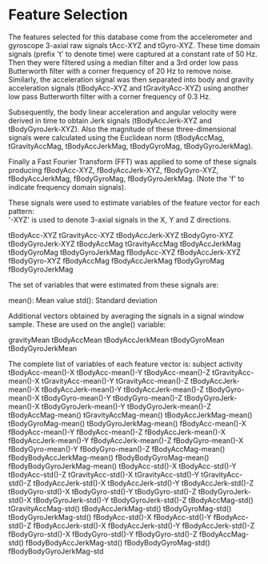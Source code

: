 Feature Selection 
=================

The features selected for this database come from the accelerometer and gyroscope 3-axial raw signals tAcc-XYZ and tGyro-XYZ. These time domain signals (prefix 't' to denote time) were captured at a constant rate of 50 Hz. Then they were filtered using a median filter and a 3rd order low pass Butterworth filter with a corner frequency of 20 Hz to remove noise. Similarly, the acceleration signal was then separated into body and gravity acceleration signals (tBodyAcc-XYZ and tGravityAcc-XYZ) using another low pass Butterworth filter with a corner frequency of 0.3 Hz. 

Subsequently, the body linear acceleration and angular velocity were derived in time to obtain Jerk signals (tBodyAccJerk-XYZ and tBodyGyroJerk-XYZ). Also the magnitude of these three-dimensional signals were calculated using the Euclidean norm (tBodyAccMag, tGravityAccMag, tBodyAccJerkMag, tBodyGyroMag, tBodyGyroJerkMag). 

Finally a Fast Fourier Transform (FFT) was applied to some of these signals producing fBodyAcc-XYZ, fBodyAccJerk-XYZ, fBodyGyro-XYZ, fBodyAccJerkMag, fBodyGyroMag, fBodyGyroJerkMag. (Note the 'f' to indicate frequency domain signals). 

These signals were used to estimate variables of the feature vector for each pattern:  
'-XYZ' is used to denote 3-axial signals in the X, Y and Z directions.

tBodyAcc-XYZ
tGravityAcc-XYZ
tBodyAccJerk-XYZ
tBodyGyro-XYZ
tBodyGyroJerk-XYZ
tBodyAccMag
tGravityAccMag
tBodyAccJerkMag
tBodyGyroMag
tBodyGyroJerkMag
fBodyAcc-XYZ
fBodyAccJerk-XYZ
fBodyGyro-XYZ
fBodyAccMag
fBodyAccJerkMag
fBodyGyroMag
fBodyGyroJerkMag

The set of variables that were estimated from these signals are: 

mean(): Mean value
std(): Standard deviation

Additional vectors obtained by averaging the signals in a signal window sample. These are used on the angle() variable:

gravityMean
tBodyAccMean
tBodyAccJerkMean
tBodyGyroMean
tBodyGyroJerkMean

The complete list of variables of each feature vector is:
subject	activity	tBodyAcc-mean()-X	tBodyAcc-mean()-Y	tBodyAcc-mean()-Z	tGravityAcc-mean()-X	tGravityAcc-mean()-Y	tGravityAcc-mean()-Z	tBodyAccJerk-mean()-X	tBodyAccJerk-mean()-Y	tBodyAccJerk-mean()-Z	tBodyGyro-mean()-X	tBodyGyro-mean()-Y	tBodyGyro-mean()-Z	tBodyGyroJerk-mean()-X	tBodyGyroJerk-mean()-Y	tBodyGyroJerk-mean()-Z	tBodyAccMag-mean()	tGravityAccMag-mean()	tBodyAccJerkMag-mean()	tBodyGyroMag-mean()	tBodyGyroJerkMag-mean()	fBodyAcc-mean()-X	fBodyAcc-mean()-Y	fBodyAcc-mean()-Z	fBodyAccJerk-mean()-X	fBodyAccJerk-mean()-Y	fBodyAccJerk-mean()-Z	fBodyGyro-mean()-X	fBodyGyro-mean()-Y	fBodyGyro-mean()-Z	fBodyAccMag-mean()	fBodyBodyAccJerkMag-mean()	fBodyBodyGyroMag-mean()	fBodyBodyGyroJerkMag-mean()	tBodyAcc-std()-X	tBodyAcc-std()-Y	tBodyAcc-std()-Z	tGravityAcc-std()-X	tGravityAcc-std()-Y	tGravityAcc-std()-Z	tBodyAccJerk-std()-X	tBodyAccJerk-std()-Y	tBodyAccJerk-std()-Z	tBodyGyro-std()-X	tBodyGyro-std()-Y	tBodyGyro-std()-Z	tBodyGyroJerk-std()-X	tBodyGyroJerk-std()-Y	tBodyGyroJerk-std()-Z	tBodyAccMag-std()	tGravityAccMag-std()	tBodyAccJerkMag-std()	tBodyGyroMag-std()	tBodyGyroJerkMag-std()	fBodyAcc-std()-X	fBodyAcc-std()-Y	fBodyAcc-std()-Z	fBodyAccJerk-std()-X	fBodyAccJerk-std()-Y	fBodyAccJerk-std()-Z	fBodyGyro-std()-X	fBodyGyro-std()-Y	fBodyGyro-std()-Z	fBodyAccMag-std()	fBodyBodyAccJerkMag-std()	fBodyBodyGyroMag-std()	fBodyBodyGyroJerkMag-std
